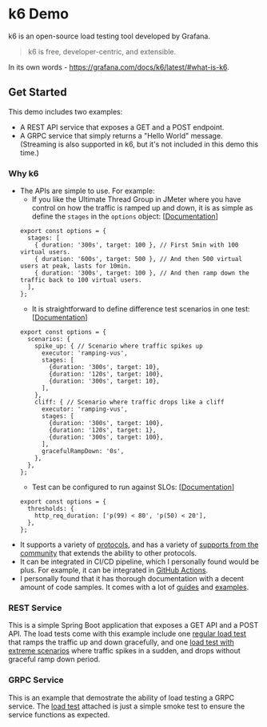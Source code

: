 # k6 Demo

k6 is an open-source load testing tool developed by Grafana.

> k6 is free, developer-centric, and extensible.

In its own words - https://grafana.com/docs/k6/latest/#what-is-k6.

## Get Started

This demo includes two examples:

* A REST API service that exposes a GET and a POST endpoint.
* A GRPC service that simply returns a "Hello World" message. (Streaming is also supported in k6, but it's not included in this demo this time.)

### Why k6

* The APIs are simple to use. For example:
  * If you like the Ultimate Thread Group in JMeter where you have control on how the traffic is ramped up and down, it is as simple as define the `stages` in the `options` object: [[Documentation](https://grafana.com/docs/k6/latest/using-k6/k6-options/reference/#stages)]
  ```
  export const options = {
    stages: [
      { duration: '300s', target: 100 }, // First 5min with 100 virtual users.
      { duration: '600s', target: 500 }, // And then 500 virtual users at peak, lasts for 10min.
      { duration: '300s', target: 100 }, // And then ramp down the traffic back to 100 virtual users.
    ],
  };
  ```
  * It is straightforward to define difference test scenarios in one test: [[Documentation](https://grafana.com/docs/k6/latest/using-k6/scenarios/)]
  ```
  export const options = {
    scenarios: {
      spike_up: { // Scenario where traffic spikes up
        executor: 'ramping-vus',
        stages: [
          {duration: '300s', target: 10},
          {duration: '120s', target: 100},
          {duration: '300s', target: 10},
        ],
      },
      cliff: { // Scenario where traffic drops like a cliff
        executor: 'ramping-vus',
        stages: [
          {duration: '300s', target: 100},
          {duration: '120s', target: 1},
          {duration: '300s', target: 100},
        ],
        gracefulRampDown: '0s',
      },
    },
  };
  ```
  * Test can be configured to run against SLOs: [[Documentation](https://grafana.com/docs/k6/latest/using-k6/thresholds/)]
  ```
  export const options = {
    thresholds: {
      http_req_duration: ['p(99) < 80', 'p(50) < 20'],
    },
  };
  ```
* It supports a variety of [protocols](https://grafana.com/docs/k6/latest/using-k6/protocols/), and has a variety of [supports from the community](https://grafana.com/docs/k6/latest/extensions/explore/) that extends the ability to other protocols.
* It can be integrated in CI/CD pipeline, which I personally found would be plus. For example, it can be integrated in [GitHub Actions](https://github.com/grafana/k6-action).
* I personally found that it has thorough documentation with a decent amount of code samples. It comes with a lot of [guides](https://grafana.com/docs/k6/latest/testing-guides/) and [examples](https://grafana.com/docs/k6/latest/examples/).

### REST Service

This is a simple Spring Boot application that exposes a GET API and a POST API. The load tests come with this example include one [regular load test](./rest-service-example/load-tests/load-getHelloWorld.js) that ramps the traffic up and down gracefully, and one [load test with extreme scenarios](./rest-service-example/load-tests/spike-postCustomMessage.js) where traffic spikes in a sudden, and drops without graceful ramp down period.

### GRPC Service

This is an example that demostrate the ability of load testing a GRPC service. The [load test](./grpc-example/load-tests/smoke-greeting.js) attached is just a simple smoke test to ensure the service functions as expected.

